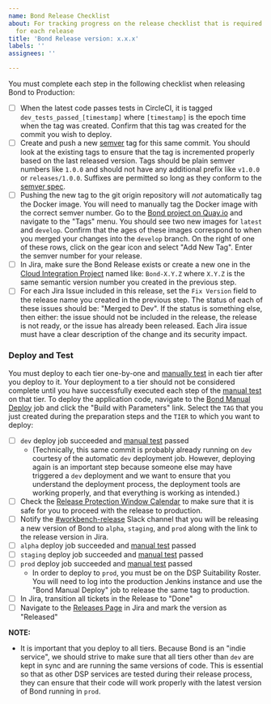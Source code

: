 ```yaml
---
name: Bond Release Checklist
about: For tracking progress on the release checklist that is required to be completed
  for each release
title: 'Bond Release version: x.x.x'
labels: ''
assignees: ''

---
```


You must complete each step in the following checklist when releasing Bond to Production:

- [ ] When the latest code passes tests in CircleCI, it is tagged `dev_tests_passed_[timestamp]` where `[timestamp]` is the
  epoch time when the tag was created.  Confirm that this tag was created for the commit you wish to deploy.
- [ ] Create and push a new [semver](https://semver.org/) tag for this same commit.  You should look at the existing tags
  to ensure that the tag is incremented properly based on the last released version.  Tags should be plain semver numbers
  like `1.0.0` and should not have any additional prefix like `v1.0.0` or `releases/1.0.0`.  Suffixes are permitted so
  long as they conform to the [semver spec](https://semver.org/).
- [ ] Pushing the new tag to the git origin repository will _not_ automatically tag the Docker image.  You will need to
  manually tag the Docker image with the correct semver number.  Go to the [Bond project on Quay.io](https://quay.io/repository/databiosphere/bond?tab=tags)
  and navigate to the "Tags" menu.  You should see two new images for `latest` and `develop`.  Confirm that the ages
  of these images correspond to when you merged your changes into the `develop` branch.  On the right of one of
  these rows, click on the gear icon and select "Add New Tag".  Enter the semver number for your release.
- [ ] In Jira, make sure the Bond Release exists or create a new one in the [Cloud Integration Project](https://broadworkbench.atlassian.net/projects/CA?selectedItem=com.atlassian.jira.jira-projects-plugin%3Arelease-page)
  named like: `Bond-X.Y.Z` where `X.Y.Z` is the same semantic version number you created in the previous step.
- [ ] For each Jira Issue included in this release, set the `Fix Version` field to the release name you created in the
  previous step.  The status of each of these issues should be: "Merged to Dev".  If the status is something else,
  then either: the issue should not be included in the release, the release is not ready, or the issue has already
  been released. Each Jira issue must have a clear description of the change and its security impact.

### Deploy and Test
You must deploy to each tier one-by-one and [manually test](https://docs.google.com/document/d/1-SXw-tgt1tb3FEuNCGHWIZJ304POmfz5ragpphlq2Ng/edit?ts=5e964fbe#)
in each tier after you deploy to it.  Your deployment to a tier should not be considered complete until you have
successfully executed each step of the [manual test](https://docs.google.com/document/d/1-SXw-tgt1tb3FEuNCGHWIZJ304POmfz5ragpphlq2Ng/edit?ts=5e964fbe#)
on that tier.  To deploy the application code, navigate to the [Bond Manual Deploy](https://fc-jenkins.dsp-techops.broadinstitute.org/view/Indie%20Deploys/job/bond-manual-deploy/)
job and click the "Build with Parameters" link.  Select the `TAG` that you just created during the preparation steps and
the `TIER` to which you want to deploy:

- [ ] `dev` deploy job succeeded and [manual test](https://docs.google.com/document/d/1-SXw-tgt1tb3FEuNCGHWIZJ304POmfz5ragpphlq2Ng/edit?ts=5e964fbe#) passed
  - (Technically, this same commit is probably already running on `dev` courtesy of the automatic `dev` deployment
  job. However, deploying again is an important step because someone else may have triggered a `dev` deployment and
  we want to ensure that you understand the deployment process, the deployment tools are working properly, and that
  everything is working as intended.)
- [ ] Check the [Release Protection Window Calendar](https://calendar.google.com/calendar/u/0?cid=YnJvYWRpbnN0aXR1dGUub3JnX2ZrMGMxb2E0Ym5rY21rOXEyajY5ZWdtMjljQGdyb3VwLmNhbGVuZGFyLmdvb2dsZS5jb20)
  to make sure that it is safe for you to proceed with the release to production.
- [ ] Notify the [#workbench-release](https://broadinstitute.slack.com/archives/C6DTFUCDD) Slack channel that you will
  be releasing a new version of Bond to `alpha`, `staging`, and `prod` along with the link to the release version in
  Jira.
- [ ] `alpha` deploy job succeeded and [manual test](https://docs.google.com/document/d/1-SXw-tgt1tb3FEuNCGHWIZJ304POmfz5ragpphlq2Ng/edit?ts=5e964fbe#) passed
- [ ] `staging` deploy job succeeded and [manual test](https://docs.google.com/document/d/1-SXw-tgt1tb3FEuNCGHWIZJ304POmfz5ragpphlq2Ng/edit?ts=5e964fbe#) passed
- [ ] `prod` deploy job succeeded and [manual test](https://docs.google.com/document/d/1-SXw-tgt1tb3FEuNCGHWIZJ304POmfz5ragpphlq2Ng/edit?ts=5e964fbe#) passed
  - In order to deploy to `prod`, you must be on the DSP Suitability Roster.  You will need to log into the
  production Jenkins instance and use the "Bond Manual Deploy" job to release the same tag to production.
- [ ] In Jira, transition all tickets in the Release to "Done"
- [ ] Navigate to the [Releases Page](https://broadworkbench.atlassian.net/projects/CA?selectedItem=com.atlassian.jira.jira-projects-plugin%3Arelease-page)
  in Jira and mark the version as "Released"

**NOTE:**
* It is important that you deploy to all tiers.  Because Bond is an "indie service", we should strive to make sure
  that all tiers other than `dev` are kept in sync and are running the same versions of code.  This is essential so that
  as other DSP services are tested during their release process, they can ensure that their code will work properly with
  the latest version of Bond running in `prod`.

